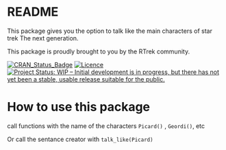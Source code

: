 README
================

This package gives you the option to talk like the main characters of star trek The next generation.

This package is proudly brought to you by the RTrek community.

[![CRAN\_Status\_Badge](http://www.r-pkg.org/badges/version/startrek)](https://cran.r-project.org/package=startrek) [![Licence](https://img.shields.io/badge/licence-GPL--3-blue.svg)](https://www.gnu.org/licenses/gpl-3.0.en.html)[![Project Status: WIP – Initial development is in progress, but there has not yet been a stable, usable release suitable for the public.](http://www.repostatus.org/badges/latest/wip.svg)](http://www.repostatus.org/#wip)

How to use this package
=======================

call functions with the name of the characters `Picard()` , `Geordi()`, etc

Or call the sentance creator with `talk_like(Picard)`

